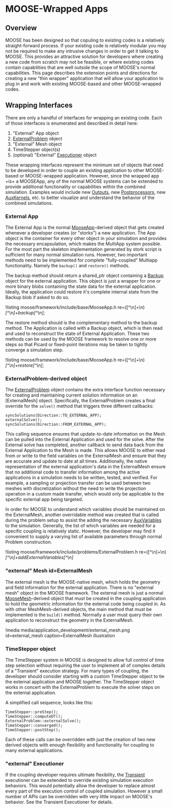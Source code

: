 # MOOSE-Wrapped Apps

## Overview

MOOSE has been designed so that copuling to existing codes is a relatively straight-forward process. If your existing code is relatively modular
you may not be required to make any intrusive changes in order to get it talking to MOOSE. This provides an attractive solution for developers
where creating a new code from scratch may not be feasible, or where existing codes contain capabilities that are well outside the scope of
MOOSE's normal capabilities. This page describes the extension points and directions for creating a new "thin wrapper" application that will
allow your application to plug in and work with existing MOOSE-based and other MOOSE-wrapped codes.

## Wrapping Interfaces

There are only a handful of interfaces for wrapping an existing code. Each of those interfaces is enumerated and described in detail here:

1. "External" App object
1. [ExternalProblem](/ExternalProblem.md) object
1. "External" Mesh object
1. TimeStepper object(s)
1. (optional) "External" [Executioner](/Transient.md) object

These wrapping interfaces represent the minimum set of objects that need to be developed in order to couple an existing application to other
MOOSE-based or MOOSE-wrapped application. However, since the wrapped app +is+ a MOOSEApp, any of the normal MOOSE systems can be extended to
provide additional functionality or capabilities within the combined simulation. Examples would include new [Outputs](/Output.md), new
[Postprocessors](/Postprocessor.md), new [AuxKernels](/AuxKernel.md), etc. to better visualize and understand the behavior of the combined
simulations.

### External App

The External App is the normal [MooseApp](/MooseApp.md)-derived object that gets created whenever a developer creates (or "storks") a new application.
The App object is the container for every other object in your simulation and provides the necessary encapsulation, which makes the MultiApp
system possible. For the most part the skeleton implementation generated by stork script is sufficient for many normal simulation runs.
However, two important methods need to be implemented for complete "fully-coupled" Multiapp functionality. Namely the `backup()` and `restore()`
methods.

The backup method should return a shared_ptr object containing a [Backup](/Backup.md) object for the external application. This object is just a wrapper
for one or more binary blobs containing the state data for the external application. Ideally, the application could restore it's complete internal state
from the Backup blob if asked to do so.

!listing moose/framework/include/base/MooseApp.h
  re=([^\n]+\n)*[^\n]+backup[^\n]*;

The restore method should is the complementary method to the backup method. The Application is called with a Backup object, which is then
read and used to reconstruct the state of External Application. These two methods can be used by the MOOSE framework to resolve one or more steps
so that Picard or fixed-point iterations may be taken to tightly converge a simulation step.

!listing moose/framework/include/base/MooseApp.h
  re=([^\n]+\n)*[^\n]+restore[^\n]*;

### ExternalProblem-derived object

The [ExternalProblem](/ExternalProblem.md) object contains the extra interface function necessary for creating and maintaining current solution
information on an [ExternalMesh] object. Specifically, the ExternalProblem creates a final override for the `solve()` method that triggers three
different callbacks:

```
syncSolutions(Direction::TO_EXTERNAL_APP);
externalSolve();
syncSolutions(Direction::FROM_EXTERNAL_APP);
```

This calling sequence ensures that update-to-date information on the Mesh can be pulled into the External Application and used for the solve. After
the External solve has completed, another callback to send data back from the External Application to the Mesh is made. This allows
MOOSE to either read from or write to the field variables on the ExternalMesh and ensure that they are accurate and update to date at all times.
Additionally, the native representation of the external application's data in the ExternalMesh ensure that no additional code to transfer
information among the active applications in a simulation needs to be written, tested, and verified. For example, a sampling or projection
transfer can be used between two meshes with discretization without the need to write the projection operation in a custom made transfer, which
would only be applicable to the specific external app being targeted.

In order for MOOSE to understand which variables should be maintained on the ExternalMesh, another overridable method was created that is
called during the problem setup to assist the adding the necessary [AuxVariables](AuxVariable.md) to the simulation. Generally, the list of which
variables are needed for a specific coupling is relatively static. However, the developer may find it convenient to supply a varying list of
available parameters through normal Problem construction.

!listing moose/framework/include/problems/ExternalProblem.h
  re=([^\n]+\n)*[^\n]+addExternalVariables[^\n]*

### "external" Mesh id=ExternalMesh

The external mesh is the MOOSE-native mesh, which holds the geometry and field information for the external application. There is no "external mesh"
object in the MOOSE framework. The external mesh is just a normal [MooseMesh](MooseMesh.md)-derived object that must be created in the coupling application
to hold the geometric information for the external code being coupled in. As with other MeshMesh-derived objects, the main method that must be implemented
is the `build()` method. Normally a user must query their own application to reconstruct the geometry in the ExternalMesh.

!media media/application_development/external_mesh.png
       id=external_mesh
       caption=ExternalMesh illustration

### TimeStepper object

The TimeStepper system in MOOSE is designed to allow full control of time step selection without requiring the user to implement
all of complex details of a "Transient" execution strategy. For many types of coupling, the developer should consider starting with a custom TimeStepper
object to tie the external application and MOOSE together. The TimeStepper object works in concert with the ExternalProblem to execute the solver
steps on the external application.

A simplified call sequence, looks like this:

```
TimeStepper::preStep();
TimeStepper::computeDT();
ExternalProblem::externalSolve();
TimeStepper::converged();
TimeStepper::postStep();
```

Each of these calls can be overridden with just the creation of two new derived objects with enough flexibility and functionality
for coupling to many external applications.

### "external" Executioner

If the coupling developer requires ultimate flexibility, the [Transient](/Transient.md) executioner can be extended to override existing simulation
execution behaviors. This would potentially allow the developer to replace almost every part of the execution control of coupled simulation. However
a small number of APIs can be overridden with very little impact on MOOSE's behavior. See the Transient Executioner for details.